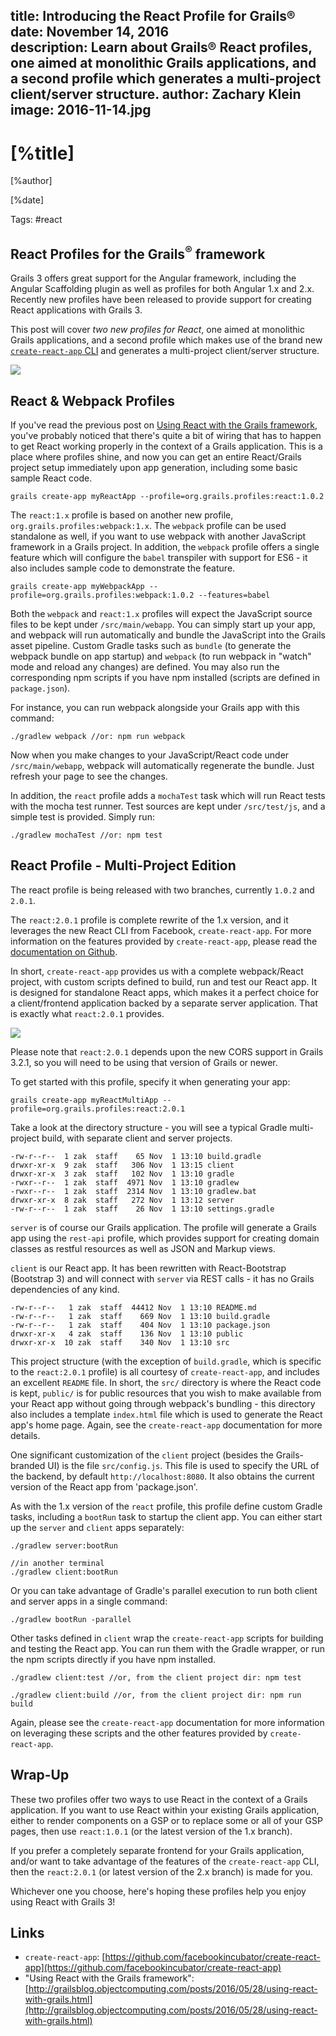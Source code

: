 title: Introducing the React Profile for Grails®
date: November 14, 2016  
description: Learn about Grails® React profiles, one aimed at monolithic Grails applications, and a second profile which generates a multi-project client/server structure.
author: Zachary Klein
image: 2016-11-14.jpg   
---

# [%title]

[%author]

[%date] 

Tags: #react

## React Profiles for the Grails<sup>&reg;</sup> framework

Grails 3 offers great support for the Angular framework, including the Angular Scaffolding plugin as well as profiles for both Angular 1.x and 2.x. Recently new profiles have been released to provide support for creating React applications with Grails 3.

This post will cover *two new profiles for React*, one aimed at monolithic Grails applications, and a second profile which makes use of the brand new [`create-react-app` CLI](https://github.com/facebookincubator/create-react-app) and generates a multi-project client/server structure.

![](2016-11-14-img01.png)

## React & Webpack Profiles

If you've read the previous post on [Using React with the Grails framework](http://grailsblog.objectcomputing.com/posts/2016/05/28/using-react-with-grails.html), you've probably noticed that there's quite a bit of wiring that has to happen to get React working properly in the context of a Grails application. This is a place where profiles shine, and now you can get an entire React/Grails project setup immediately upon app generation, including some basic sample React code.

    grails create-app myReactApp --profile=org.grails.profiles:react:1.0.2

The `react:1.x` profile is based on another new profile, `org.grails.profiles:webpack:1.x`.  The `webpack` profile can be used standalone as well, if you want to use webpack with another JavaScript framework in a Grails project. In addition, the `webpack` profile offers a single feature which will configure the `babel` transpiler with support for ES6 - it also includes sample code to demonstrate the feature.

    grails create-app myWebpackApp --profile=org.grails.profiles:webpack:1.0.2 --features=babel

Both the `webpack` and `react:1.x` profiles will expect the JavaScript source files to be kept under `/src/main/webapp`. You can simply start up your app, and webpack will run automatically and bundle the JavaScript into the Grails asset pipeline.  Custom Gradle tasks such as `bundle` (to generate the webpack bundle on app startup) and `webpack` (to run webpack in "watch" mode and reload any changes) are defined. You may also run the corresponding npm scripts if you have npm installed (scripts are defined in `package.json`).

For instance, you can run webpack alongside your Grails app with this command:

    ./gradlew webpack //or: npm run webpack

Now when you make changes to your JavaScript/React code under `/src/main/webapp`, webpack will automatically regenerate the bundle. Just refresh your page to see the changes.

In addition, the `react` profile adds a `mochaTest` task which will run React tests with the mocha test runner. Test sources are kept under `/src/test/js`, and a simple test is provided. Simply run:

    ./gradlew mochaTest //or: npm test


## React Profile - Multi-Project Edition

The react profile is being released with two branches, currently `1.0.2` and `2.0.1`. 

The `react:2.0.1` profile is complete rewrite of the 1.x version, and it leverages the new React CLI from Facebook, `create-react-app`. For more information on the features provided by `create-react-app`, please read the [documentation on Github](https://github.com/facebookincubator/create-react-app). 

In short, `create-react-app` provides us with a complete webpack/React project, with custom scripts defined to build, run and test our React app. It is designed for standalone React apps, which makes it a perfect choice for a client/frontend application backed by a separate server application. That is exactly what `react:2.0.1` provides.

![](2016-11-14-img02.png)

Please note that `react:2.0.1` depends upon the new CORS support in Grails 3.2.1, so you will need to be using that version of Grails or newer.

To get started with this profile, specify it when generating your app:

    grails create-app myReactMultiApp --profile=org.grails.profiles:react:2.0.1

Take a look at the directory structure - you will see a typical Gradle multi-project build, with separate client and server projects.

    -rw-r--r--  1 zak  staff    65 Nov  1 13:10 build.gradle
    drwxr-xr-x  9 zak  staff   306 Nov  1 13:15 client
    drwxr-xr-x  3 zak  staff   102 Nov  1 13:10 gradle
    -rwxr--r--  1 zak  staff  4971 Nov  1 13:10 gradlew
    -rwxr--r--  1 zak  staff  2314 Nov  1 13:10 gradlew.bat
    drwxr-xr-x  8 zak  staff   272 Nov  1 13:12 server
    -rw-r--r--  1 zak  staff    26 Nov  1 13:10 settings.gradle

`server` is of course our Grails application. The profile will generate a Grails app using the `rest-api` profile, which provides support for creating domain classes as restful resources as well as JSON and Markup views.

`client` is our React app. It has been rewritten with React-Bootstrap (Bootstrap 3) and will connect with `server` via REST calls - it has no Grails dependencies of any kind.

    -rw-r--r--   1 zak  staff  44412 Nov  1 13:10 README.md
    -rw-r--r--   1 zak  staff    669 Nov  1 13:10 build.gradle
    -rw-r--r--   1 zak  staff    404 Nov  1 13:10 package.json
    drwxr-xr-x   4 zak  staff    136 Nov  1 13:10 public
    drwxr-xr-x  10 zak  staff    340 Nov  1 13:10 src

This project structure (with the exception of `build.gradle`, which is specific to the `react:2.0.1` profile) is all courtesy of `create-react-app`, and includes an excellent `README` file. In short, the `src/` directory is where the React code is kept, `public/` is for public resources that you wish to make available from your React app without going through webpack's bundling - this directory also includes a template `index.html` file which is used to generate the React app's home page.  Again, see the `create-react-app` documentation for more details.

One significant customization of the `client` project (besides the Grails-branded UI) is the file `src/config.js`. This file is used to specify the URL of the backend, by default `http://localhost:8080`. It also obtains the current version of the React app from 'package.json'.

As with the 1.x version of the `react` profile, this profile define custom Gradle tasks, including a `bootRun` task to startup the client app. You can either start up the `server` and `client` apps separately:

    ./gradlew server:bootRun

    //in another terminal
    ./gradlew client:bootRun

Or you can take advantage of Gradle's parallel execution to run both client and server apps in a single command:

    ./gradlew bootRun -parallel

Other tasks defined in `client` wrap the `create-react-app` scripts for building and testing the React app. You can run them with the Gradle wrapper, or run the npm scripts directly if you have npm installed.

    ./gradlew client:test //or, from the client project dir: npm test

    ./gradlew client:build //or, from the client project dir: npm run build

Again, please see the `create-react-app` documentation for more information on leveraging these scripts and the other features provided by `create-react-app`.

## Wrap-Up

These two profiles offer two ways to use React in the context of a Grails application. If you want to use React within your existing Grails application, either to render components on a GSP or to replace some or all of your GSP pages, then use `react:1.0.1` (or the latest version of the 1.x branch).

If you prefer a completely separate frontend for your Grails application, and/or want to take advantage of the features of the `create-react-app` CLI, then the `react:2.0.1` (or latest version of the 2.x branch) is made for you.

Whichever one you choose, here's hoping these profiles help you enjoy using React with Grails 3!

## Links

 - `create-react-app`: [https://github.com/facebookincubator/create-react-app](https://github.com/facebookincubator/create-react-app)
 - "Using React with the Grails framework": [http://grailsblog.objectcomputing.com/posts/2016/05/28/using-react-with-grails.html](http://grailsblog.objectcomputing.com/posts/2016/05/28/using-react-with-grails.html)